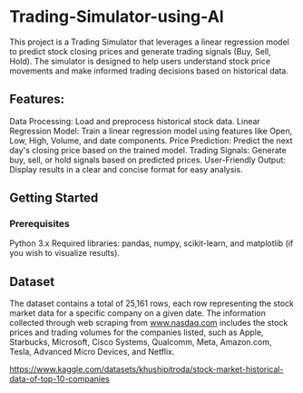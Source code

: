 # Trading-Simulator-using-AI
This project is a Trading Simulator that leverages a linear regression model to predict stock closing prices and generate trading signals (Buy, Sell, Hold). The simulator is designed to help users understand stock price movements and make informed trading decisions based on historical data.

## Features:
Data Processing: Load and preprocess historical stock data.
Linear Regression Model: Train a linear regression model using features like Open, Low, High, Volume, and date components.
Price Prediction: Predict the next day's closing price based on the trained model.
Trading Signals: Generate buy, sell, or hold signals based on predicted prices.
User-Friendly Output: Display results in a clear and concise format for easy analysis.

## Getting Started
### Prerequisites
Python 3.x
Required libraries: pandas, numpy, scikit-learn, and matplotlib (if you wish to visualize results).

## Dataset
The dataset contains a total of 25,161 rows, each row representing the stock market data for a specific company on a given date. The information collected through web scraping from www.nasdaq.com includes the stock prices and trading volumes for the companies listed, such as Apple, Starbucks, Microsoft, Cisco Systems, Qualcomm, Meta, Amazon.com, Tesla, Advanced Micro Devices, and Netflix.

https://www.kaggle.com/datasets/khushipitroda/stock-market-historical-data-of-top-10-companies


